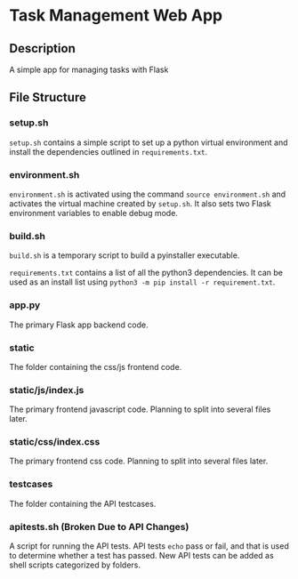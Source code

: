 # Task Management Web App

## Description

A simple app for managing tasks with Flask

## File Structure

### setup.sh

``setup.sh`` contains a simple script to set up a python virtual environment and install the dependencies outlined in ``requirements.txt``.

### environment.sh

``environment.sh`` is activated using the command ``source environment.sh`` and activates the virtual machine created by ``setup.sh``. It also sets two Flask environment variables to enable debug mode.

### build.sh

``build.sh`` is a temporary script to build a pyinstaller executable.

``requirements.txt`` contains a list of all the python3 dependencies. It can be used as an install list using ``python3 -m pip install -r requirement.txt``.

### app.py

The primary Flask app backend code.

### static

The folder containing the css/js frontend code.

### static/js/index.js

The primary frontend javascript code. Planning to split into several files later.

### static/css/index.css

The primary frontend css code. Planning to split into several files later.

### testcases

The folder containing the API testcases.

### apitests.sh (Broken Due to API Changes)

A script for running the API tests. API tests ``echo`` pass or fail, and that is used to determine whether a test has passed. New API tests can be added as shell scripts categorized by folders.
